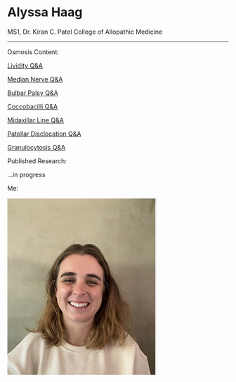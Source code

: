 # Alyssa Haag
MS1, Dr. Kiran C. Patel College of Allopathic Medicine 

---

Osmosis Content:

[Lividity Q&A](https://www.osmosis.org/answers/lividity)

[Median Nerve Q&A](https://www.osmosis.org/answers/median-nerve)

[Bulbar Palsy Q&A](https://www.osmosis.org/answers/bulbar-palsy)

[Coccobacilli Q&A](https://www.osmosis.org/answers/coccobacilli)

[Midaxillar Line Q&A](https://www.osmosis.org/answers/midaxillary-line)

[Patellar Disclocation Q&A](https://www.osmosis.org/answers/patellar-fracture)

[Granulocytosis Q&A](https://www.osmosis.org/answers/granulocytosis)


Published Research:

...in progress

Me:

![Me](/Pic2.png)


